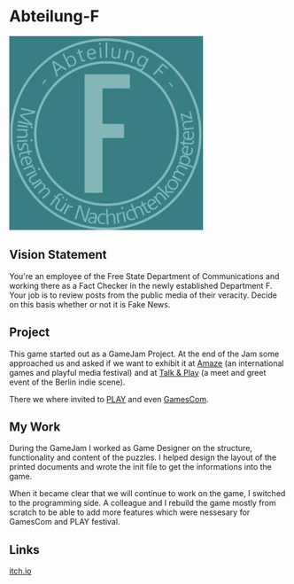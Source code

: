 # Abteilung-F

![LOGO](res/Abteilung_F.jpg)

## Vision Statement

You're an employee of the Free State Department of Communications and working there as a Fact Checker in the newly established Department F. Your job is to review posts from the public media of their veracity. Decide on this basis whether or not it is Fake News.

## Project

This game started out as a GameJam Project.
At the end of the Jam some approached us and asked if we want to exhibit it at [Amaze](https://amaze-berlin.de) (an international games and playful media festival) and at [Talk & Play](https://berlingamescene.com/talkandplay/) (a meet and greet event of the Berlin indie scene).

There we where invited to [PLAY](https://www.playfestival.de) and even [GamesCom](https://www.gamescom.de).

## My Work

During the GameJam I worked as Game Designer on the structure, functionality and content of the puzzles. I helped design the layout of the printed documents and wrote the init file to get the informations into the game.

When it became clear that we will continue to work on the game, I switched to the programming side. A colleague and I rebuild the game mostly from scratch to be able to add more features which were nessesary for GamesCom and PLAY festival.

## Links

[itch.io](https://royal2flush.itch.io/abteilung-f)

